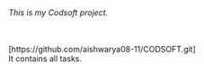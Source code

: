 ###### This is my Codsoft project.
<br>
[https://github.com/aishwarya08-11/CODSOFT.git]
<br>
It contains all tasks.
